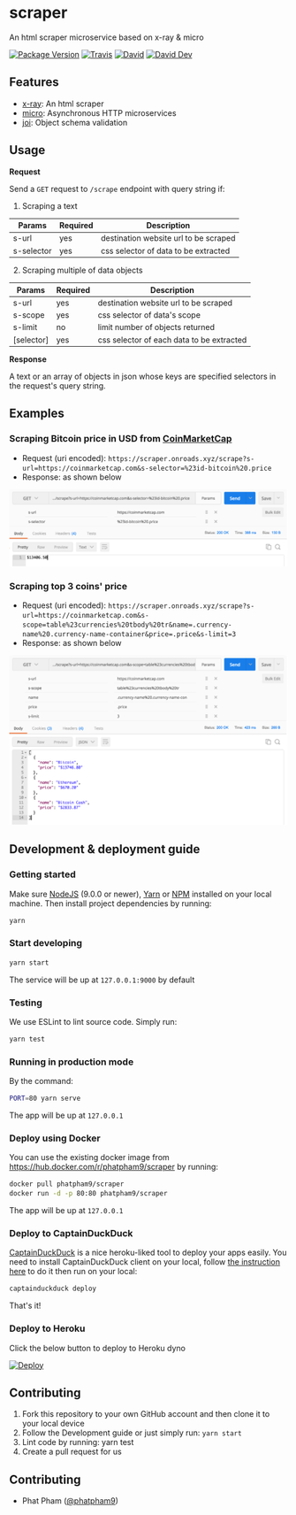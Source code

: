 # scraper

An html scraper microservice based on x-ray & micro

[![Package Version](https://img.shields.io/github/package-json/v/phatpham9/scraper.svg)]()
[![Travis](https://img.shields.io/travis/phatpham9/scraper.svg)](https://travis-ci.org/phatpham9/scraper)
[![David](https://img.shields.io/david/phatpham9/scraper.svg)](https://github.com/phatpham9/scraper)
[![David Dev](https://img.shields.io/david/dev/phatpham9/scraper.svg)](https://github.com/phatpham9/scraper)

## Features

- [x-ray](https://github.com/matthewmueller/x-ray): An html scraper
- [micro](https://github.com/zeit/micro): Asynchronous HTTP microservices
- [joi](https://github.com/hapijs/joi): Object schema validation

## Usage

**Request**

Send a `GET` request to `/scrape` endpoint with query string if:

1. Scraping a text

| Params     | Required | Description                           |
|------------|----------|---------------------------------------|
| s-url      | yes      | destination website url to be scraped |
| s-selector | yes      | css selector of data to be extracted  |

2. Scraping multiple of data objects

| Params     | Required | Description                               |
|------------|----------|-------------------------------------------|
| s-url      | yes      | destination website url to be scraped     |
| s-scope    | yes      | css selector of data's scope              |
| s-limit    | no       | limit number of objects returned          |
| [selector] | yes      | css selector of each data to be extracted |

**Response**

A text or an array of objects in json whose keys are specified selectors in the request's query string.

## Examples

### Scraping Bitcoin price in USD from [CoinMarketCap](coinmarketcap.com)

- Request (uri encoded): `https://scraper.onroads.xyz/scrape?s-url=https://coinmarketcap.com&s-selector=%23id-bitcoin%20.price`
- Response: as shown below

<img style="text-align: center;" src="./example-images/btc-price.png" />

### Scraping top 3 coins' price

- Request (uri encoded): `https://scraper.onroads.xyz/scrape?s-url=https://coinmarketcap.com&s-scope=table%23currencies%20tbody%20tr&name=.currency-name%20.currency-name-container&price=.price&s-limit=3`
- Response: as shown below

<img style="text-align: center;" src="./example-images/top-3-price.png" />

## Development & deployment guide

### Getting started

Make sure [NodeJS](https://nodejs.org) (9.0.0 or newer), [Yarn](https://yarnpkg.com) or [NPM](https://npmjs.com) installed on your local machine. Then install project dependencies by running:

```bash
yarn
```

### Start developing

```bash
yarn start
```

The service will be up at `127.0.0.1:9000` by default

### Testing

We use ESLint to lint source code. Simply run:

```bash
yarn test
```

### Running in production mode

By the command:

```bash
PORT=80 yarn serve
```

The app will be up at `127.0.0.1`

### Deploy using Docker

You can use the existing docker image from https://hub.docker.com/r/phatpham9/scraper by running:

```bash
docker pull phatpham9/scraper
docker run -d -p 80:80 phatpham9/scraper
```

The app will be up at `127.0.0.1`

### Deploy to CaptainDuckDuck

[CaptainDuckDuck](https://github.com/githubsaturn/captainduckduck) is a nice heroku-liked tool to deploy your apps easily. You need to install CaptainDuckDuck client on your local, follow [the instruction here](https://github.com/githubsaturn/captainduckduck/wiki/Getting-Started) to do it then run on your local:

```bash
captainduckduck deploy
```

That's it!

### Deploy to Heroku

Click the below button to deploy to Heroku dyno

[![Deploy](https://www.herokucdn.com/deploy/button.svg)](https://heroku.com/deploy)

## Contributing

1. Fork this repository to your own GitHub account and then clone it to your local device
2. Follow the Development guide or just simply run: `yarn start`
3. Lint code by running: yarn test
4. Create a pull request for us

## Contributing

* Phat Pham ([@phatpham9](https://github.com/phatpham9))
